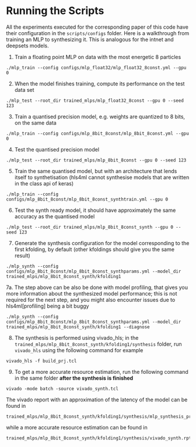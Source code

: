 # Running the Scripts

All the experiments executed for the corresponding paper of this code have their configuration in the `scripts/configs` folder.
Here is a walkthrough from training an MLP to synthesizing it. This is analogous for the intnet and deepsets models. 

1. Train a floating point MLP on data with the most energetic 8 particles
```
./mlp_train --config configs/mlp_float32/mlp_float32_8const.yml --gpu 0
```

2. When the model finishes training, compute its performance on the test data set
```
./mlp_test --root_dir trained_mlps/mlp_float32_8const --gpu 0 --seed 123
```

3. Train a quantised precision model, e.g. weights are quantized to 8 bits, on the same data
```
./mlp_train --config configs/mlp_8bit_8const/mlp_8bit_8const.yml --gpu 0
```

4. Test the quantised precision model
```
./mlp_test --root_dir trained_mlps/mlp_8bit_8const --gpu 0 --seed 123
```

5. Train the same quantised model, but with an architecture that lends itself to synthetisation (hls4ml cannot synthesise models that are written in the class api of keras)
```
./mlp_train --config configs/mlp_8bit_8const/mlp_8bit_8const_synthtrain.yml --gpu 0
```

6. Test the synth ready model, it should have approximately the same accuracy as the quantised model
```
./mlp_test --root_dir trained_mlps/mlp_8bit_8const_synth --gpu 0 --seed 123
```

7. Generate the synthesis configuration for the model corresponding to the first kfolding, by default (other kfoldings should give you the same result)

```
./mlp_synth --config configs/mlp_8bit_8const/mlp_8bit_8const_synthparams.yml --model_dir trained_mlps/mlp_8bit_8const_synth/kfolding1
```

7a. The step above can be also be done with model profiling, that gives you more information about the synthesized model performance; this is not required for the next step, and you might also encounter issues due to hls4ml[profiling] being a bit buggy
```
./mlp_synth --config configs/mlp_8bit_8const/mlp_8bit_8const_synthparams.yml --model_dir trained_mlps/mlp_8bit_8const_synth/kfolding1 --diagnose
```

8. The synthesis is performed using vivado_hls; in the `trained_mlps/mlp_8bit_8const_synth/kfolding1/synthesis` folder, run `vivado_hls` using the following command for example
```
vivado_hls -f build_prj.tcl
```

9. To get a more accurate resource estimation, run the following command in the same folder **after the synthesis is finished**
```
vivado -mode batch -source vivado_synth.tcl
```

The vivado report with an approximation of the latency of the model can be found in 
```
trained_mlps/mlp_8bit_8const_synth/kfolding1/synthesis/mlp_synthesis_prj/syn/report/mlp_synthesis_csynth.rpt
```
while a more accurate resource estimation can be found in
```
trained_mlps/mlp_8bit_8const_synth/kfolding1/synthesis/vivado_synth.rpt
```
